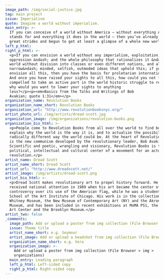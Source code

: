 ```yaml
---
image_path: /img/social-justice.jpg
tag: main project
issue: Imperialism
quote: Imagine a world without imperialism.
main_entry: >-
  If you can conceive of a world without America – without everything America
  stands for and everything it does in the world – then you’ve already taken
  great strides and begun to get at least a glimpse of a whole new world.
left_p_html:
right_p_html: >-
  <p>If you can envision a world without any imperialism, exploitation,
  oppression &ndash; and the whole philosophy that rationalizes it &ndash; a
  world without division into classes or even different nations, and all the
  narrow&ndash; minded, selfish, outmoded ideas that uphold this; if you can
  envision all this, then you have the basis for proletarian internationalism.
  And once you have raised your sights to all this, how could you not feel
  compelled to take an active part in the world historic struggle to realize it;
  why would you want to lower your sights to anything
  less?</p><p><em>Basics from the Talks and Writings of Bob
  Avakian; quote 1:31</em></p>
organization_name: Revolution Books
organization_name_short: Revolution Books
organization_url: "http://www.revolutionbooksnyc.org/"
artist_photo_url: /img/artists/dread-scott.jpg
organization_image: /img/organizations/revolution-books.png
organization_bio_html: >-
  <p>People come to Revolution Books from all over the world to find books that
  explain why the world is the way it is, and to actualize the possibility of a
  radically different way the world could be. At the heart of Revolution Books
  is the new communism developed by the revolutionary leader, Bob Avakian.
  Scientific and poetic, wrangling and visionary, Revolution Books is the
  political, intellectual and cultural center of a movement for an actual
  revolution.</p>
artist_name: Dread Scott
artist_name_short: Dread Scott
artist_url: "http://www.dreadscott.net/"
artist_image: /img/artists/dread-scott.png
artist_bio_html: >-
  <p>Dread Scott makes revolutionary art to propel history forward. He first
  received national attention in 1989 when his art became the center of
  controversy over its use of the American flag, while he was a student at the
  School of the Art Institute of Chicago. His work is in the collections of the
  Whitney Museum, the New Museum of Contemporary Art (NY) and the Akron Art
  Museum, and has been included in recent exhibitions at MoMA PS1, the Walker
  Art Center and the Brooklyn Museum.</p>
artist_two: false
_comments:
  image_path: Add or upload a poster from img collection (File Browser > img > partners)
  issue: Theme title
  artist_name_short: e.g. Seymour
  artist_image: Add or upload a headshot from img collection (File Browser > img > artists)
  organization_name_short: e.g. Vera
  organization_image: >-
    Add or upload a poster from img collection (File Browser > img >
    organizations)
  main_entry: Leading paragraph
  left_p_html: Left-sided copy
  right_p_html: Right-sided copy
---
```


